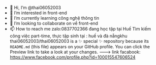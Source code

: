 - 👋 Hi, I’m @thai06052003
- 👀 I’m interested in  front-end
- 🌱 I’m currently learning công nghệ thông tin
- 💞️ I’m looking to collaborate on về front-end
- 📫 How to reach me zalo:0837702366
đang học tập tại Huế
Tìm kiếm công việc part-time, thực tập sinh tại : huế và đà nẵngkhu
thai06052003/thai06052003 is a ✨ special ✨ repository because its `README.md` (this file) appears on your GitHub profile.
You can click the Preview link to take a look at your changes.
--->  link facabook: https://www.facebook.com/profile.php?id=100015547606524
